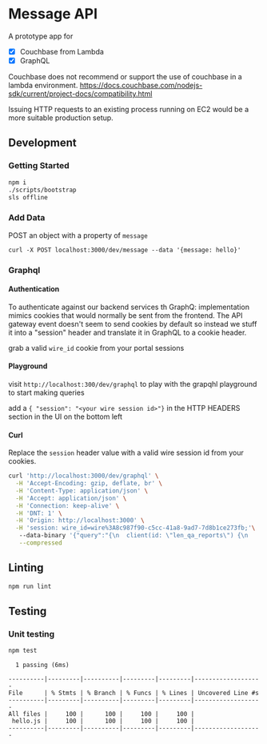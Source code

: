 # Message API

A prototype app for

- [x] Couchbase from Lambda
- [x] GraphQL

Couchbase does not recommend or support the use of couchbase in a lambda environment.
https://docs.couchbase.com/nodejs-sdk/current/project-docs/compatibility.html

Issuing HTTP requests to an existing process running on EC2 would be a more suitable production setup.

## Development

### Getting Started

```sh
npm i
./scripts/bootstrap
sls offline
```

### Add Data

POST an object with a property of `message`

`curl -X POST localhost:3000/dev/message --data '{message: hello}'`

### Graphql

#### Authentication

To authenticate against our backend services th GraphQ: implementation mimics cookies that would normally be sent from the frontend. The API gateway event doesn't seem to send cookies by default so instead we stuff it into a "session" header and translate it in GraphQL to a cookie header.

grab a valid `wire_id` cookie from your portal sessions

#### Playground

visit `http://localhost:300/dev/graphql` to play with the grapqhl playground to start making queries

add a `{ "session": "<your wire session id>"}` in the HTTP HEADERS section in the UI on the bottom left

#### Curl

Replace the `session` header value with a valid wire session id from your cookies.

```sh
curl 'http://localhost:3000/dev/graphql' \
  -H 'Accept-Encoding: gzip, deflate, br' \
  -H 'Content-Type: application/json' \
  -H 'Accept: application/json' \
  -H 'Connection: keep-alive' \
  -H 'DNT: 1' \
  -H 'Origin: http://localhost:3000' \
  -H 'session: wire_id=wire%3A8c987f90-c5cc-41a8-9ad7-7d8b1ce273fb;'\   # Your portal session
   --data-binary '{"query":"{\n  client(id: \"len_qa_reports\") {\n    branding {\n      icon_s3_url\n      banner_s3_url\n    }\n    productGroup(id: \"default\") {\n      name\n    }\n  }\n}","variables":{"id":"1"}}' \
   --compressed
```

## Linting

```sh
npm run lint
```

## Testing

### Unit testing

```sh
npm test
```

```
  1 passing (6ms)

----------|---------|----------|---------|---------|-------------------
File      | % Stmts | % Branch | % Funcs | % Lines | Uncovered Line #s
----------|---------|----------|---------|---------|-------------------
All files |     100 |      100 |     100 |     100 |
 hello.js |     100 |      100 |     100 |     100 |
----------|---------|----------|---------|---------|-------------------
```

